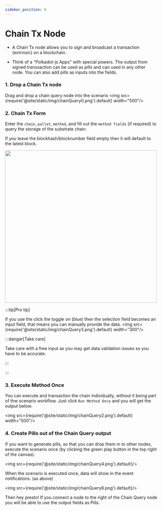 ```yaml
---
sidebar_position: 6
---
```


# Chain Tx Node

- A Chain Tx node allows you to sign and broadcast a transaction (extrinsic) on a blockchain. 

- Think of a "Polkadot-js Apps" with special powers. The output from signed transsaction can be used as pills and can used in any other node. You can also add pills as inputs into the fields.


### 1. Drop a Chain Tx node
Drag and drop a chain query node into the scenario
 <img src={require('@site/static/img/chainQuery0.png').default}  width="500"/>


### 2. Chain Tx Form

Enter the `chain`, `pallet`, `method`, and fill out the `method fields` (if required) to query the storage of the substrate chain.  

If you leave the blockhash/blocknumber field empty then it will default to the latest block. 


<div class="text--center">
 <img src={require('@site/static/img/chain_query1.png').default}  width="500"/>


 
</div>



:::tip[Pro tip]

If you use the click the toggle on (blue) then the selection field becomes an input field, that means you can manually provide the data. 
<img src={require('@site/static/img/chainQuery3.png').default}  width="300"/>

:::danger[Take care]

Take care with a free input as you may get data validation issues so you have to be accurate. 

:::


:::
### 3. Execute Method Once
You can execute and transaction the chain individually, without it being part of thw scenario workflow. Just click `Run Method Once` and you will get the output below.  

<img src={require('@site/static/img/chainQuery2.png').default}  width="500"/>



### 4. Create Pills out of the Chain Query output

If you want to generate pills, so that you can drop them in to other nodes, execute the scenario once (by clicking the green play button in the top right of the canvas). 

 <img src={require('@site/static/img/chainQuery4.png').default}/>

When the scenario is executed once, data will show in the event notifications. (as above)

 <img src={require('@site/static/img/chainQuery6.png').default}/>

Then hey presto! If you connect a node to the right of the  Chain Query node you will be able to use the output fields as Pills. 




